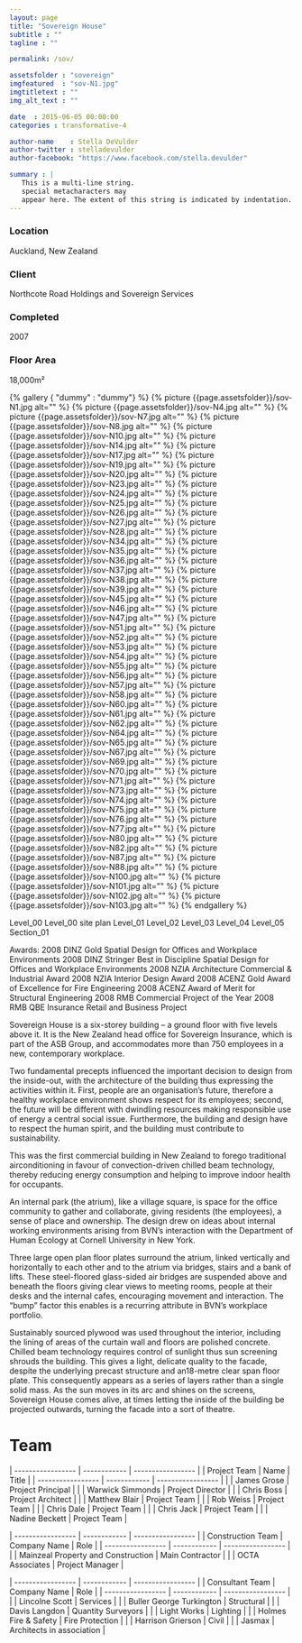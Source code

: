 ```yaml
---
layout: page
title: "Sovereign House"
subtitle : "" 
tagline : ""

permalink: /sov/

assetsfolder : "sovereign"
imgfeatured  : "sov-N1.jpg"
imgtitletext : ""
img_alt_text : ""

date  : 2015-06-05 00:00:00
categories : transformative-4

author-name    : Stella DeVulder
author-twitter : stelladevulder
author-facebook: "https://www.facebook.com/stella.devulder"

summary : |
   This is a multi-line string.
   special metacharacters may
   appear here. The extent of this string is indicated by indentation.
---
```


<div class="project-details">
<h3>Location</h3>

<p>Auckland, New Zealand</p>

<h3>Client</h3>

<p>Northcote Road Holdings and Sovereign Services</p>

<h3>Completed</h3>

<p>2007</p>

<h3>Floor Area</h3>

<p>18,000m²</p>

</div>


{% gallery { "dummy" : "dummy"} %}
  {% picture {{page.assetsfolder}}/sov-N1.jpg alt="" %}
  {% picture {{page.assetsfolder}}/sov-N4.jpg alt="" %}
  {% picture {{page.assetsfolder}}/sov-N7.jpg alt="" %}
  {% picture {{page.assetsfolder}}/sov-N8.jpg alt="" %}
  {% picture {{page.assetsfolder}}/sov-N10.jpg alt="" %}
  {% picture {{page.assetsfolder}}/sov-N14.jpg alt="" %}
  {% picture {{page.assetsfolder}}/sov-N17.jpg alt="" %}
  {% picture {{page.assetsfolder}}/sov-N19.jpg alt="" %}
  {% picture {{page.assetsfolder}}/sov-N20.jpg alt="" %}
  {% picture {{page.assetsfolder}}/sov-N23.jpg alt="" %}
  {% picture {{page.assetsfolder}}/sov-N24.jpg alt="" %}
  {% picture {{page.assetsfolder}}/sov-N25.jpg alt="" %}
  {% picture {{page.assetsfolder}}/sov-N26.jpg alt="" %}
  {% picture {{page.assetsfolder}}/sov-N27.jpg alt="" %}
  {% picture {{page.assetsfolder}}/sov-N28.jpg alt="" %}
  {% picture {{page.assetsfolder}}/sov-N34.jpg alt="" %}
  {% picture {{page.assetsfolder}}/sov-N35.jpg alt="" %}
  {% picture {{page.assetsfolder}}/sov-N36.jpg alt="" %}
  {% picture {{page.assetsfolder}}/sov-N37.jpg alt="" %}
  {% picture {{page.assetsfolder}}/sov-N38.jpg alt="" %}
  {% picture {{page.assetsfolder}}/sov-N39.jpg alt="" %}
  {% picture {{page.assetsfolder}}/sov-N45.jpg alt="" %}
  {% picture {{page.assetsfolder}}/sov-N46.jpg alt="" %}
  {% picture {{page.assetsfolder}}/sov-N47.jpg alt="" %}
  {% picture {{page.assetsfolder}}/sov-N51.jpg alt="" %}
  {% picture {{page.assetsfolder}}/sov-N52.jpg alt="" %}
  {% picture {{page.assetsfolder}}/sov-N53.jpg alt="" %}
  {% picture {{page.assetsfolder}}/sov-N54.jpg alt="" %}
  {% picture {{page.assetsfolder}}/sov-N55.jpg alt="" %}
  {% picture {{page.assetsfolder}}/sov-N56.jpg alt="" %}
  {% picture {{page.assetsfolder}}/sov-N57.jpg alt="" %}
  {% picture {{page.assetsfolder}}/sov-N58.jpg alt="" %}
  {% picture {{page.assetsfolder}}/sov-N60.jpg alt="" %}
  {% picture {{page.assetsfolder}}/sov-N61.jpg alt="" %}
  {% picture {{page.assetsfolder}}/sov-N62.jpg alt="" %}
  {% picture {{page.assetsfolder}}/sov-N64.jpg alt="" %}
  {% picture {{page.assetsfolder}}/sov-N65.jpg alt="" %}
  {% picture {{page.assetsfolder}}/sov-N67.jpg alt="" %}
  {% picture {{page.assetsfolder}}/sov-N69.jpg alt="" %}
  {% picture {{page.assetsfolder}}/sov-N70.jpg alt="" %}
  {% picture {{page.assetsfolder}}/sov-N71.jpg alt="" %}
  {% picture {{page.assetsfolder}}/sov-N73.jpg alt="" %}
  {% picture {{page.assetsfolder}}/sov-N74.jpg alt="" %}
  {% picture {{page.assetsfolder}}/sov-N75.jpg alt="" %}
  {% picture {{page.assetsfolder}}/sov-N76.jpg alt="" %}
  {% picture {{page.assetsfolder}}/sov-N77.jpg alt="" %}
  {% picture {{page.assetsfolder}}/sov-N80.jpg alt="" %}
  {% picture {{page.assetsfolder}}/sov-N82.jpg alt="" %}
  {% picture {{page.assetsfolder}}/sov-N87.jpg alt="" %}
  {% picture {{page.assetsfolder}}/sov-N88.jpg alt="" %}
  {% picture {{page.assetsfolder}}/sov-N100.jpg alt="" %}
  {% picture {{page.assetsfolder}}/sov-N101.jpg alt="" %}
  {% picture {{page.assetsfolder}}/sov-N102.jpg alt="" %}
  {% picture {{page.assetsfolder}}/sov-N103.jpg alt="" %}
{% endgallery %}

Level_00 
Level_00 site plan
Level_01
Level_02
Level_03
Level_04
Level_05
Section_01

Awards:
2008 DINZ Gold Spatial Design for Offices and Workplace Environments
2008 DINZ Stringer Best in Discipline Spatial Design for Offices and Workplace Environments
2008 NZIA Architecture Commercial & Industrial Award
2008 NZIA Interior Design Award
2008 ACENZ Gold Award of Excellence for Fire Engineering
2008 ACENZ Award of Merit for Structural Engineering
2008 RMB Commercial Project of the Year
2008 RMB QBE Insurance Retail and Business Project

Sovereign House is a six-storey building – a ground floor with five levels above it. It is the New Zealand head office for Sovereign Insurance, which is part of the ASB Group, and accommodates more than 750 employees in a new, contemporary workplace.

Two fundamental precepts influenced the important decision to design from the inside-out, with the architecture of the building thus expressing the activities within it. First, people are an organisation’s future, therefore a healthy workplace environment shows respect for its employees; second, the future will be different with dwindling resources making responsible use of energy a central social issue. Furthermore, the building and design have to respect the human spirit, and the building must contribute to sustainability.

This was the first commercial building in New Zealand to forego traditional airconditioning in favour of convection-driven chilled beam technology, thereby reducing energy consumption and helping to improve indoor health for occupants.

An internal park (the atrium), like a village square, is space for the office community to gather and collaborate, giving residents (the employees), a sense of place and ownership. The design drew on ideas about internal working environments arising from BVN’s interaction with the Department of Human Ecology at Cornell University in New York.

Three large open plan floor plates surround the atrium, linked vertically and horizontally to each other and to the atrium via bridges, stairs and a bank of lifts. These steel-floored glass-sided air bridges are suspended above and beneath the floors giving clear views to meeting rooms, people at their desks and the internal cafes, encouraging movement and interaction. The “bump” factor this enables is a recurring attribute in BVN’s workplace portfolio.

Sustainably sourced plywood was used throughout the interior, including the lining of areas of the curtain wall and floors are polished concrete. Chilled beam technology requires control of sunlight thus sun screening shrouds the building. This gives a light, delicate quality to the facade, despite the underlying precast structure and an18-metre clear span floor plate. This consequently appears as a series of layers rather than a single solid mass. As the sun moves in its arc and shines on the screens, Sovereign House comes alive, at times letting the inside of the building be projected outwards, turning the facade into a sort of theatre.

# Team #

| ----------------- | ------------     | ----------------- |
| Project Team      | Name             | Title             |
| ----------------- | ------------     | ----------------- |
|                   | James Grose      | Project Principal |
|                   | Warwick Simmonds | Project Director  |
|                   | Chris Boss       | Project Architect |
|                   | Matthew Blair    | Project Team      |
|                   | Rob Weiss        | Project Team      |
|                   | Chris Dale       | Project Team      |
|                   | Chris Jack       | Project Team      |
|                   | Nadine Beckett   | Project Team      |


| ----------------- | ------------                       | ----------------- |
| Construction Team | Company Name                       | Role              |
| ----------------- | ------------                       | ----------------- |
|                   | Mainzeal Property and Construction | Main Contractor   |
|                   | OCTA Associates                    | Project Manager   |


| ----------------- | ------------             | -----------------         |
| Consultant Team   | Company Name             | Role                      |
| ----------------- | ------------             | -----------------         |
|                   | Lincolne Scott           | Services                  |
|                   | Buller George Turkington | Structural                |
|                   | Davis Langdon            | Quantity Surveyors        |
|                   | Light Works              | Lighting                  |
|                   | Holmes Fire & Safety     | Fire Protection           |
|                   | Harrison Grierson        | Civil                     |
|                   | Jasmax                   | Architects in association |
